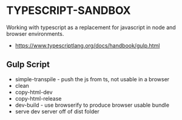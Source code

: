 # TYPESCRIPT-SANDBOX

Working with typescript as a replacement for javascript in node and browser environments.

* <https://www.typescriptlang.org/docs/handbook/gulp.html>

## Gulp Script

* simple-transpile - push the js from ts, not usable in a browser
* clean
* copy-html-dev
* copy-html-release
* dev-build - use browserify to produce browser usable bundle
* serve dev server off of dist folder
